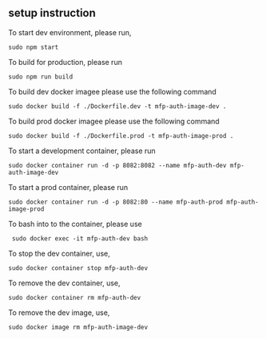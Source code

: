 ## setup instruction
To start dev environment, please run,

```
sudo npm start
```

To build for production, please run

```
sudo npm run build
```

To build dev docker imagee please use the following command

```
sudo docker build -f ./Dockerfile.dev -t mfp-auth-image-dev .
```
To build prod docker imagee please use the following command

```
sudo docker build -f ./Dockerfile.prod -t mfp-auth-image-prod .
```

To start a development container, please run

```
sudo docker container run -d -p 8082:8082 --name mfp-auth-dev mfp-auth-image-dev
```

To start a prod container, please run

```
sudo docker container run -d -p 8082:80 --name mfp-auth-prod mfp-auth-image-prod
```

To bash into to the container, please use

```
 sudo docker exec -it mfp-auth-dev bash
```

To stop the dev container, use,

```
sudo docker container stop mfp-auth-dev
```

To remove the dev container, use,

```
sudo docker container rm mfp-auth-dev
```

To remove the dev image, use,

```
sudo docker image rm mfp-auth-image-dev
```